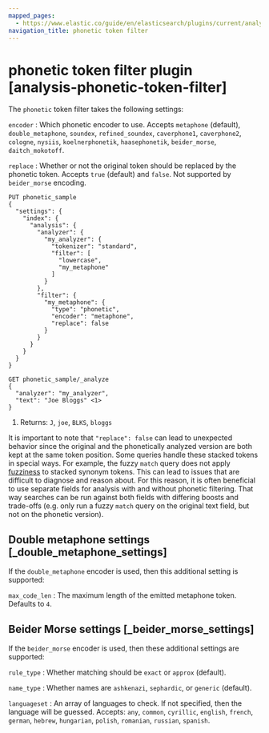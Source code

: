```yaml
---
mapped_pages:
  - https://www.elastic.co/guide/en/elasticsearch/plugins/current/analysis-phonetic-token-filter.html
navigation_title: phonetic token filter
---
```


# phonetic token filter plugin [analysis-phonetic-token-filter]

The `phonetic` token filter takes the following settings:

`encoder`
:   Which phonetic encoder to use. Accepts `metaphone` (default), `double_metaphone`, `soundex`, `refined_soundex`, `caverphone1`, `caverphone2`, `cologne`, `nysiis`, `koelnerphonetik`, `haasephonetik`, `beider_morse`, `daitch_mokotoff`.

`replace`
:   Whether or not the original token should be replaced by the phonetic token. Accepts `true` (default) and `false`. Not supported by `beider_morse` encoding.

```console
PUT phonetic_sample
{
  "settings": {
    "index": {
      "analysis": {
        "analyzer": {
          "my_analyzer": {
            "tokenizer": "standard",
            "filter": [
              "lowercase",
              "my_metaphone"
            ]
          }
        },
        "filter": {
          "my_metaphone": {
            "type": "phonetic",
            "encoder": "metaphone",
            "replace": false
          }
        }
      }
    }
  }
}

GET phonetic_sample/_analyze
{
  "analyzer": "my_analyzer",
  "text": "Joe Bloggs" <1>
}
```

1. Returns: `J`, `joe`, `BLKS`, `bloggs`


It is important to note that `"replace": false` can lead to unexpected behavior since the original and the phonetically analyzed version are both kept at the same token position. Some queries handle these stacked tokens in special ways. For example, the fuzzy `match` query does not apply [fuzziness](/reference/elasticsearch/rest-apis/common-options.md#fuzziness) to stacked synonym tokens. This can lead to issues that are difficult to diagnose and reason about. For this reason, it is often beneficial to use separate fields for analysis with and without phonetic filtering. That way searches can be run against both fields with differing boosts and trade-offs (e.g. only run a fuzzy `match` query on the original text field, but not on the phonetic version).


## Double metaphone settings [_double_metaphone_settings]

If the `double_metaphone` encoder is used, then this additional setting is supported:

`max_code_len`
:   The maximum length of the emitted metaphone token. Defaults to `4`.


## Beider Morse settings [_beider_morse_settings]

If the `beider_morse` encoder is used, then these additional settings are supported:

`rule_type`
:   Whether matching should be `exact` or `approx` (default).

`name_type`
:   Whether names are `ashkenazi`, `sephardic`, or `generic` (default).

`languageset`
:   An array of languages to check. If not specified, then the language will be guessed. Accepts: `any`, `common`, `cyrillic`, `english`, `french`, `german`, `hebrew`, `hungarian`, `polish`, `romanian`, `russian`, `spanish`.

